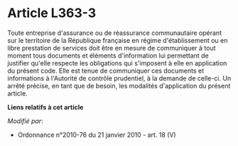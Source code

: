 # Article L363-3

Toute entreprise d'assurance ou de réassurance communautaire opérant sur le territoire de la République française en régime
d'établissement ou en libre prestation de services doit être en mesure de communiquer à tout moment tous documents et
éléments d'information lui permettant de justifier qu'elle respecte les obligations qui s'imposent à elle en application du
présent code. Elle est tenue de communiquer ces documents et informations à         l'Autorité de contrôle prudentiel, à la
demande de celle-ci. Un arrêté précise, en tant que de besoin, les modalités d'application du présent article.

**Liens relatifs à cet article**

_Modifié par_:

  - Ordonnance n°2010-76 du 21 janvier 2010 - art. 18 (V)
